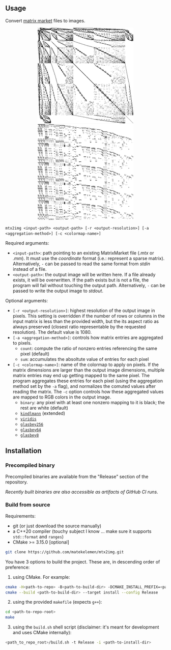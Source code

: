 ## Usage

Convert [matrix market](https://math.nist.gov/MatrixMarket/formats.html#MMformat) files to images.

<p align="center">
<img src=".github/assets/cube_isoparametric_quadratic_tets.png" width=300/> <img src=".github/assets/rbs480a.png" width=300/>
</p>

`mtx2img <input-path> <output-path> [-r <output-resolution>] [-a <aggregation-method>] [-c <colormap-name>]`

Required arguments:
- `<input-path>`: path pointing to an existing MatrixMarket file (*.mtx* or *.mm*). It must use the *coordinate* format (i.e.: represent a sparse matrix). Alternatively, `-` can be passed to read the same format from *stdin* instead of a file.
- `<output-path>`: the output image will be written here. If a file already exists, it will be overwritten. If the path exists but is not a file, the program will fail without touching the output path. Alternatively, `-` can be passed to write the output image to *stdout*.

Optional arguments:
- `[-r <output-resolution>]`: highest resolution of the output image in pixels. This setting is overridden if the number of rows or columns in the input matrix is less than the provided width, but the its aspect ratio as always preserved (closest ratio representable by the requested resolution). The default value is 1080.
- `[-a <aggregation-method>]`: controls how matrix entries are aggregated to pixels.
   - `count`: compute the ratio of nonzero entries referencing the same pixel (default)
   - `sum`: accumulates the absoltute value of entries for each pixel
- `[-c <colormap-name>]`: name of the colormap to apply on pixels. If the matrix dimensions are larger than the output image dimensions, multiple matrix entries may end up getting mapped to the same pixel. The program aggregates these entries for each pixel (using the aggregation method set by the `-a` flag), and normalizes the comuted values after reading the matrix. The `-c` option controls how these aggregated values are mapped to RGB colors in the output image.
   - `binary`: any pixel with at least one nonzero mapping to it is black; the rest are white (default)
   - [`kindlmann`](https://www.kennethmoreland.com/color-advice/#extended-kindlmann) (extended)
   - [`viridis`](https://www.kennethmoreland.com/color-advice/#viridis)
   - [`glasbey256`](https://strathprints.strath.ac.uk/30312/1/colorpaper_2006.pdf)
   - [`glasbey64`](https://strathprints.strath.ac.uk/30312/1/colorpaper_2006.pdf)
   - [`glasbey8`](https://strathprints.strath.ac.uk/30312/1/colorpaper_2006.pdf)

## Installation

### Precompiled binary

Precompiled binaries are available from the "Release" section of the repository.

*Recently built binaries are also accessible as artifacts of GitHub CI runs.*

### Build from source

Requirements:
- git (or just download the source manually)
- a C++20 compiler (touchy subject I know ... make sure it supports `std::format` and `ranges`)
- CMake >= 3.15.0 [optional]

```bash
git clone https://github.com/matekelemen/mtx2img.git
```

You have 3 options to build the project. These are, in descending order of preference:
1) using CMake. For example:
```bash
cmake -H<path-to-repo> -B<path-to-build-dir> -DCMAKE_INSTALL_PREFIX=<path-to-install-dir>
cmake --build <path-to-build-dir> --target install --config Release
```
2) using the provided `makefile` (expects `g++`):
```bash
cd <path-to-repo-root>
make
```
3) using the `build.sh` shell script (disclaimer: it's meant for development and uses CMake internally):
```bash
<path_to_repo_root>/build.sh -t Release -i <path-to-install-dir>
```

